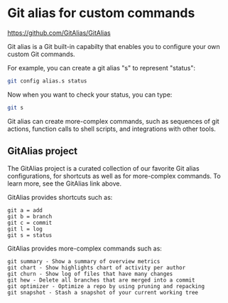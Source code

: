 # Git alias for custom commands

<https://github.com/GitAlias/GitAlias>

Git alias is a Git built-in capabilty that enables you to configure your own custom Git commands.

For example, you can create a git alias "s" to represent "status":

```sh
git config alias.s status
```

Now when you want to check your status, you can type:

```sh
git s
```

Git alias can create more-complex commands, such as sequences of git actions, function calls to shell scripts, and integrations with other tools.


## GitAlias project

The GitAlias project is a curated collection of our favorite Git alias configurations, for shortcuts as well as for more-complex commands. To learn more, see the GitAlias link above.

GitAlias provides shortcuts such as:

```gitalias
git a = add
git b = branch
git c = commit
git l = log
git s = status
```

GitAlias provides more-complex commands such as:

```gitalias
git summary - Show a summary of overview metrics
git chart - Show highlights chart of activity per author
git churn - Show log of files that have many changes
git hew - Delete all branches that are merged into a commit
git optimizer - Optimize a repo by using pruning and repacking
git snapshot - Stash a snapshot of your current working tree
```
